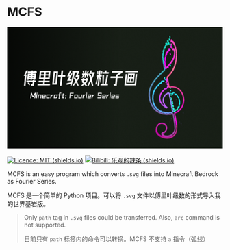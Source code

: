 # MCFS
<p align="center">
<a href="https://github.com/FedDragon/PEC">
<img src="https://raw.githubusercontent.com/FedDragon1/MCFS/main/lib/images/MCFS.png">
</a>
</p>

[![Licence: MIT (shields.io)](https://img.shields.io/badge/Licence-MIT-blueviolet)](http://choosealicense.com/licenses/mit/) 
[![Bilibili: 乐观的辣条 (shields.io)](https://img.shields.io/badge/Bilibili-%E4%B9%90%E8%A7%82%E7%9A%84%E8%BE%A3%E6%9D%A1-blueviolet)](https://space.bilibili.com/509754182)  

MCFS is an easy program which converts `.svg` files into Minecraft Bedrock as Fourier Series. 

MCFS 是一个简单的 Python 项目。可以将 `.svg` 文件以傅里叶级数的形式导入我的世界基岩版。

> Only `path` tag in `.svg` files could be transferred. Also, `arc` command is not supported.
>
> 目前只有 `path` 标签内的命令可以转换。MCFS 不支持 `a` 指令（弧线）

## 
